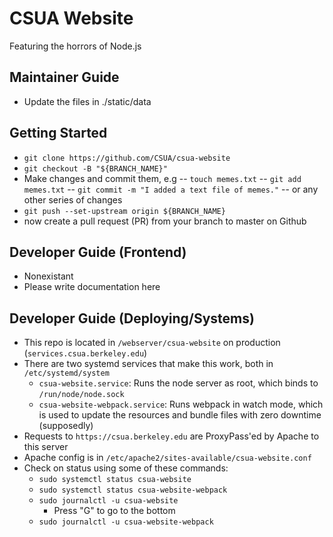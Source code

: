 # CSUA Website

Featuring the horrors of Node.js

## Maintainer Guide

- Update the files in ./static/data

## Getting Started

- `git clone https://github.com/CSUA/csua-website`
- `git checkout -B "${BRANCH_NAME}"`
- Make changes and commit them, e.g
-- `touch memes.txt`
-- `git add memes.txt`
-- `git commit -m "I added a text file of memes."`
-- or any other series of changes
- `git push --set-upstream origin ${BRANCH_NAME}`
- now create a pull request (PR) from your branch to master on Github

## Developer Guide (Frontend)

- Nonexistant
- Please write documentation here

## Developer Guide (Deploying/Systems)

- This repo is located in `/webserver/csua-website` on production (`services.csua.berkeley.edu`)
- There are two systemd services that make this work, both in `/etc/systemd/system`
    - `csua-website.service`: Runs the node server as root, which binds to `/run/node/node.sock`
    - `csua-website-webpack.service`: Runs webpack in watch mode, which is used to update the resources and bundle files with zero downtime (supposedly)
- Requests to `https://csua.berkeley.edu` are ProxyPass'ed by Apache to this server
- Apache config is in `/etc/apache2/sites-available/csua-website.conf`
- Check on status using some of these commands:
    - `sudo systemctl status csua-website`
    - `sudo systemctl status csua-website-webpack`
    - `sudo journalctl -u csua-website`
        - Press "G" to go to the bottom
    - `sudo journalctl -u csua-website-webpack`

